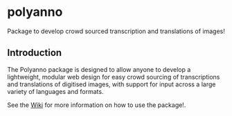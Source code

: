 # polyanno
Package to develop crowd sourced transcription and translations of images!

## Introduction

The Polyanno package is designed to allow anyone to develop a lightweight, modular web design for easy crowd sourcing of transcriptions and translations of digitised images, with support for input across a large variety of languages and formats.

See the [Wiki](https://github.com/UoEMainLibrary/polyanno/wiki) for more information on how to use the package!.

